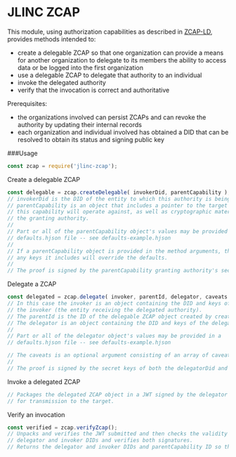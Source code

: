 # JLINC ZCAP

This module, using authorization capabilities as described in [ZCAP-LD](https://w3c-ccg.github.io/zcap-ld/), provides methods intended to:

* create a delegable ZCAP so that one organization can provide a means for another organization to delegate to its members the ability to access data or be logged into the first organization
* use a delegable ZCAP to delegate that authority to an individual
* invoke the delegated authority
* verify that the invocation is correct and authoritative

Prerequisites:

* the organizations involved can persist ZCAPs and can revoke the authority by updating their internal records
* each organization and individual involved has obtained a DID that can be resolved to obtain its status and signing public key

###Usage
```js
const zcap = require('jlinc-zcap');
```

Create a delegable ZCAP

```js
const delegable = zcap.createDelegable( invokerDid, parentCapability );
// invokerDid is the DID of the entity to which this authority is being granted.
// parentCapability is an object that includes a pointer to the target url that
// this capability will operate against, as well as cryptographic material for
// the granting authority.
//
// Part or all of the parentCapability object's values may be provided in a
// defaults.hjson file -- see defaults-example.hjson
//
// If a parentCapability object is provided in the method arguments, the values of
// any keys it includes will override the defaults.
//
// The proof is signed by the parentCapability granting authority's secret key.
```



Delegate a ZCAP

```js
const delegated = zcap.delegate( invoker, parentId, delegator, caveats );
// In this case the invoker is an object containing the DID and keys of
// the invoker (the entity receiving the delegated authority).
// The parentId is the ID of the delegable ZCAP object created by createDelegable.
// The delegator is an object containing the DID and keys of the delegator.
//
// Part or all of the delegator object's values may be provided in a
// defaults.hjson file -- see defaults-example.hjson

// The caveats is an optional argument consisting of an array of caveat objects.
//
// The proof is signed by the secret keys of both the delegatorDid and the invokerDid.

```


Invoke a delegated ZCAP

```js
// Packages the delegated ZCAP object in a JWT signed by the delegator
// for transmission to the target.
```

Verify an invocation

```js
const verified = zcap.verifyZcap();
// Unpacks and verifies the JWT submitted and then checks the validity of the
// delegator and invoker DIDs and verifies both signatures.
// Returns the delegator and invoker DIDs and parentCapability ID so that can be verified as unrevoked.
```
